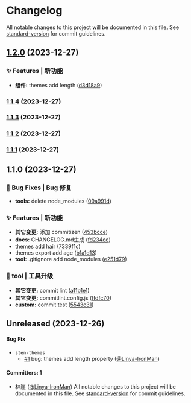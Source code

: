 # Changelog

All notable changes to this project will be documented in this file. See [standard-version](https://github.com/conventional-changelog/standard-version) for commit guidelines.

## [1.2.0](https://github.com/Linya-IronMan/Learn_Lerna/compare/v1.1.4...v1.2.0) (2023-12-27)


### ✨ Features | 新功能

* **组件:** themes add length ([d3d18a9](https://github.com/Linya-IronMan/Learn_Lerna/commit/d3d18a9454550cd7ea132ecd451766ef3cae88aa))

### [1.1.4](https://github.com/Linya-IronMan/Learn_Lerna/compare/v1.1.3...v1.1.4) (2023-12-27)

### [1.1.3](https://github.com/Linya-IronMan/Learn_Lerna/compare/v1.1.2...v1.1.3) (2023-12-27)

### [1.1.2](https://github.com/Linya-IronMan/Learn_Lerna/compare/v1.1.1...v1.1.2) (2023-12-27)

### [1.1.1](https://github.com/Linya-IronMan/Learn_Lerna/compare/v1.1.0...v1.1.1) (2023-12-27)

## 1.1.0 (2023-12-27)


### 🐛 Bug Fixes | Bug 修复

* **tools:** delete node_modules ([09a991d](https://github.com/Linya-IronMan/Learn_Lerna/commit/09a991d783e862ab183dbe5910ae1ad1e04bcbb1))


### ✨ Features | 新功能

* **其它变更:** 添加 commitizen ([453bcce](https://github.com/Linya-IronMan/Learn_Lerna/commit/453bcce3ecd4568bb96d499e042cd81d50a02801))
* **docs:** CHANGELOG.md生成 ([fd234ce](https://github.com/Linya-IronMan/Learn_Lerna/commit/fd234cea81f6c6436a8cb341e66bff2b77840f9b))
* themes add hair ([7339f1c](https://github.com/Linya-IronMan/Learn_Lerna/commit/7339f1c62f331ed6f54788da2fc80c1bd3e3ace1))
* themes export add age ([b1a1d13](https://github.com/Linya-IronMan/Learn_Lerna/commit/b1a1d13e025f70e552f656419e4cd4c9f34b07e8))
* **tool:** .gitignore add node_modules ([e251d79](https://github.com/Linya-IronMan/Learn_Lerna/commit/e251d792173b3040deb7c51a886f0b38762cd3d0))


### 🚀 tool | 工具升级

* **其它变更:** commit lint ([a11b1e1](https://github.com/Linya-IronMan/Learn_Lerna/commit/a11b1e16169ed2d5c71e67f3fb6c4eb510bbc419))
* **其它变更:** commitlint.config.js ([ffdfc70](https://github.com/Linya-IronMan/Learn_Lerna/commit/ffdfc704c293ff75fddfb9e1dd5c04517f4cbfa6))
* **custom:** commit test ([5543c31](https://github.com/Linya-IronMan/Learn_Lerna/commit/5543c31910f577c09757cbc910b02a45b4f2aee3))


## Unreleased (2023-12-26)

#### Bug Fix
* `sten-themes`
  * [#1](https://github.com/Linya-IronMan/Learn_Lerna/pull/1) bug: themes add length property ([@Linya-IronMan](https://github.com/Linya-IronMan))

#### Committers: 1
- 林崖 ([@Linya-IronMan](https://github.com/Linya-IronMan))
All notable changes to this project will be documented in this file. See [standard-version](https://github.com/conventional-changelog/standard-version) for commit guidelines.
